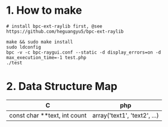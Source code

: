 # 1. How to make

```shell
# install bpc-ext-raylib first, @see https://github.com/heguangyu5/bpc-ext-raylib

make && sudo make install
sudo ldconfig
bpc -v -c bpc-raygui.conf --static -d display_errors=on -d max_execution_time=-1 test.php
./test
```

# 2. Data Structure Map

| C                            | php                          |
| ---------------------------- | ---------------------------- |
| const char **text, int count | array('text1', 'text2', ...) |

